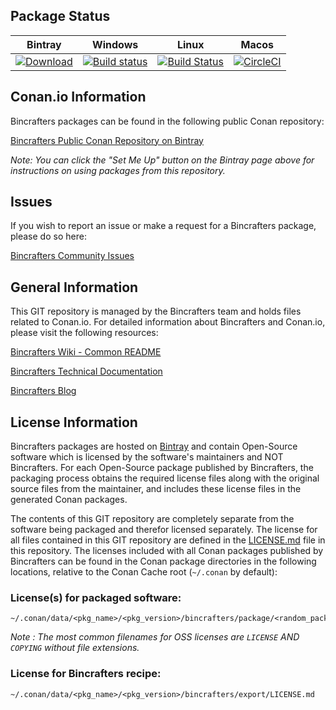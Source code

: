 ## Package Status

| Bintray | Windows | Linux | Macos |
|---------|------------|--------|------|
|[![Download](https://api.bintray.com/packages/bincrafters/public-conan/libcurl%3Abincrafters/images/download.svg) ](https://bintray.com/bincrafters/public-conan/libcurl%3Abincrafters/_latestVersion)|[![Build status](https://ci.appveyor.com/api/projects/status/github/bincrafters/conan-libcurl?svg=true)](https://ci.appveyor.com/project/BinCrafters/conan-libcurl)|[![Build Status](https://travis-ci.org/bincrafters/conan-libcurl.svg)](https://travis-ci.org/bincrafters/conan-libcurl)|[![CircleCI](https://circleci.com/gh/bincrafters/conan-libcurl.svg?style=svg)](https://circleci.com/gh/bincrafters/conan-libcurl) |

## Conan.io Information

Bincrafters packages can be found in the following public Conan repository:

[Bincrafters Public Conan Repository on Bintray](https://bintray.com/bincrafters/public-conan)

*Note: You can click the "Set Me Up" button on the Bintray page above for instructions on using packages from this repository.*

## Issues

If you wish to report an issue or make a request for a Bincrafters package, please do so here:

[Bincrafters Community Issues](https://github.com/bincrafters/community/issues)

## General Information

This GIT repository is managed by the Bincrafters team and holds files related to Conan.io.  For detailed information about Bincrafters and Conan.io, please visit the following resources:

[Bincrafters Wiki - Common README](https://github.com/bincrafters/community/wiki/Common-README.md)

[Bincrafters Technical Documentation](http://bincrafters.readthedocs.io/en/latest/)

[Bincrafters Blog](https://bincrafters.github.io)

## License Information

Bincrafters packages are hosted on [Bintray](https://bintray.com) and contain Open-Source software which is licensed by the software's maintainers and NOT Bincrafters.  For each Open-Source package published by Bincrafters, the packaging process obtains the required license files along with the original source files from the maintainer, and includes these license files in the generated Conan packages.

The contents of this GIT repository are completely separate from the software being packaged and therefor licensed separately.  The license for all files contained in this GIT repository are defined in the [LICENSE.md](LICENSE.md) file in this repository.  The licenses included with all Conan packages published by Bincrafters can be found in the Conan package directories in the following locations, relative to the Conan Cache root (`~/.conan` by default):

### License(s) for packaged software:

    ~/.conan/data/<pkg_name>/<pkg_version>/bincrafters/package/<random_package_id>/license/<LICENSE_FILES_HERE>

*Note :   The most common filenames for OSS licenses are `LICENSE` AND `COPYING` without file extensions.*
	
### License for Bincrafters recipe:

    ~/.conan/data/<pkg_name>/<pkg_version>/bincrafters/export/LICENSE.md

	

